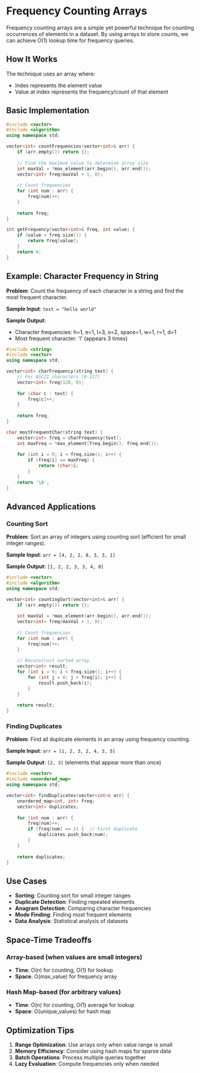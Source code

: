 # Frequency Counting Arrays

Frequency counting arrays are a simple yet powerful technique for counting occurrences of elements in a dataset. By using arrays to store counts, we can achieve O(1) lookup time for frequency queries.

## How It Works

The technique uses an array where:
- Index represents the element value
- Value at index represents the frequency/count of that element

## Basic Implementation

```cpp
#include <vector>
#include <algorithm>
using namespace std;

vector<int> countFrequencies(vector<int>& arr) {
    if (arr.empty()) return {};
    
    // Find the maximum value to determine array size
    int maxVal = *max_element(arr.begin(), arr.end());
    vector<int> freq(maxVal + 1, 0);
    
    // Count frequencies
    for (int num : arr) {
        freq[num]++;
    }
    
    return freq;
}

int getFrequency(vector<int>& freq, int value) {
    if (value < freq.size()) {
        return freq[value];
    }
    return 0;
}
```

## Example: Character Frequency in String

**Problem**: Count the frequency of each character in a string and find the most frequent character.

**Sample Input**: `text = "hello world"`

**Sample Output**: 
- Character frequencies: h=1, e=1, l=3, o=2, space=1, w=1, r=1, d=1
- Most frequent character: 'l' (appears 3 times)

```cpp
#include <string>
#include <vector>
using namespace std;

vector<int> charFrequency(string text) {
    // For ASCII characters (0-127)
    vector<int> freq(128, 0);
    
    for (char c : text) {
        freq[c]++;
    }
    
    return freq;
}

char mostFrequentChar(string text) {
    vector<int> freq = charFrequency(text);
    int maxFreq = *max_element(freq.begin(), freq.end());
    
    for (int i = 0; i < freq.size(); i++) {
        if (freq[i] == maxFreq) {
            return (char)i;
        }
    }
    return '\0';
}
```

## Advanced Applications

### Counting Sort

**Problem**: Sort an array of integers using counting sort (efficient for small integer ranges).

**Sample Input**: `arr = [4, 2, 2, 8, 3, 3, 1]`

**Sample Output**: `[1, 2, 2, 3, 3, 4, 8]`

```cpp
#include <vector>
#include <algorithm>
using namespace std;

vector<int> countingSort(vector<int>& arr) {
    if (arr.empty()) return {};
    
    int maxVal = *max_element(arr.begin(), arr.end());
    vector<int> freq(maxVal + 1, 0);
    
    // Count frequencies
    for (int num : arr) {
        freq[num]++;
    }
    
    // Reconstruct sorted array
    vector<int> result;
    for (int i = 0; i < freq.size(); i++) {
        for (int j = 0; j < freq[i]; j++) {
            result.push_back(i);
        }
    }
    
    return result;
}
```

### Finding Duplicates

**Problem**: Find all duplicate elements in an array using frequency counting.

**Sample Input**: `arr = [1, 2, 3, 2, 4, 3, 5]`

**Sample Output**: `[2, 3]` (elements that appear more than once)

```cpp
#include <vector>
#include <unordered_map>
using namespace std;

vector<int> findDuplicates(vector<int>& arr) {
    unordered_map<int, int> freq;
    vector<int> duplicates;
    
    for (int num : arr) {
        freq[num]++;
        if (freq[num] == 2) {  // First duplicate
            duplicates.push_back(num);
        }
    }
    
    return duplicates;
}
```

## Use Cases

- **Sorting**: Counting sort for small integer ranges
- **Duplicate Detection**: Finding repeated elements
- **Anagram Detection**: Comparing character frequencies
- **Mode Finding**: Finding most frequent elements
- **Data Analysis**: Statistical analysis of datasets

## Space-Time Tradeoffs

### Array-based (when values are small integers)
- **Time**: O(n) for counting, O(1) for lookup
- **Space**: O(max_value) for frequency array

### Hash Map-based (for arbitrary values)
- **Time**: O(n) for counting, O(1) average for lookup
- **Space**: O(unique_values) for hash map

## Optimization Tips

1. **Range Optimization**: Use arrays only when value range is small
2. **Memory Efficiency**: Consider using hash maps for sparse data
3. **Batch Operations**: Process multiple queries together
4. **Lazy Evaluation**: Compute frequencies only when needed
